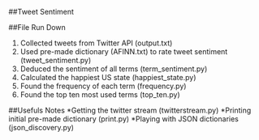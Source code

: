 ##Tweet Sentiment

##File Run Down
1. Collected tweets from Twitter API (output.txt)
2. Used pre-made dictionary (AFINN.txt) to rate tweet sentiment (tweet_sentiment.py)
3. Deduced the sentiment of all terms (term_sentiment.py)
4. Calculated the happiest US state (happiest_state.py)
5. Found the frequency of each term (frequency.py)
6. Found the top ten most used terms (top_ten.py)

##Usefuls Notes
*Getting the twitter stream (twitterstream.py)
*Printing initial pre-made dictionary (print.py)
*Playing with JSON dictionaries (json_discovery.py)